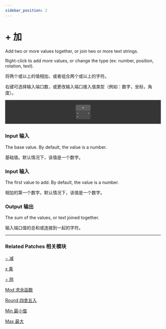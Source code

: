 ```yaml
---
sidebar_position: 2
---
```


# + 加

Add two or more values together, or join two or more text strings.

Right-click to add more values, or change the type (ex: number, position, rotation, text).

将两个或以上的值相加，或者组合两个或以上的字符。

右键可选择输入端口数，或更改输入端口接入值类型（例如：数字，坐标，角度）。

![Image](./../../../static/img/docs/Math/+.png)

### Input 输入

The base value. By default, the value is a number.

基础值。默认情况下，该值是一个数字。

### Input 输入

The first value to add. By default, the value is a number.

相加的第一个数字。默认情况下，该值是一个数字。

### Output 输出

The sum of the values, or text joined together.

输入端口值的总和或连接到一起的字符。

------

### Related Patches 相关模块

[− 减](./-.md)

[x 乘](./x.md)

[÷ 除](./%C3%B7.md)

[Mod 求余函数](./Mod.md)

[Round 四舍五入](./Round.md)

[Min 最小值](./Min.md)

[Max 最大](./Max.md)
